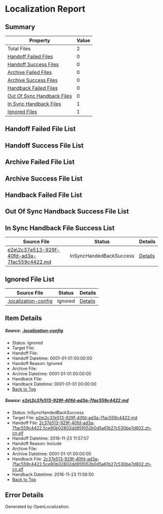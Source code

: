 # <a name='report-top'></a> Localization Report

## Summary
 Property | Value 
 -------- | ----- 
 Total Files | 2
[ Handoff Failed Files ](#handoff-failed-list)| 0
[ Handoff Success Files ](#handoff-success-list)| 0
[ Archive Failed Files ](#archive-failed-list)| 0
[ Archive Success Files ](#archive-success-list)| 0
[ Handback Failed Files ](#handback-failed-list)| 0
[ Out Of Sync Handback Files ](#outofsync-handback-success-list)| 0
[ In Sync Handback Files ](#insync-handback-success-list)| 1
[ Ignored Files ](#ignored-list)| 1

## <a name='handoff-failed-list'></a> Handoff Failed File List

## <a name='handoff-success-list'></a> Handoff Success File List

## <a name='archive-failed-list'></a> Archive Failed File List

## <a name='archive-success-list'></a> Archive Success File List

## <a name='handback-failed-list'></a> Handback Failed File List

## <a name='outofsync-handback-success-list'></a> Out Of Sync Handback Success File List

## <a name='insync-handback-success-list'></a> In Sync Handback File Success List
 Source File | Status | Details 
 ----------- | ------ | ------- 
 [e2e\2c37e513-929f-40fd-ad3a-7fac559c4422.md](https://github.com/OpenLocalizationTestOrg/ol-test0/blob/40227450588301bc56ff78991e553066bf2b3601/e2e/2c37e513-929f-40fd-ad3a-7fac559c4422.md) | InSyncHandedBackSuccess | [Details](#051863579cbbe4e92b89f9a5935499d8a852eca91)

## <a name='ignored-list'></a> Ignored File List
 Source File | Status | Details 
 ----------- | ------ | ------- 
 [.localization-config](https://github.com/OpenLocalizationTestOrg/ol-test0/blob/40227450588301bc56ff78991e553066bf2b3601/.localization-config) | Ignored | [Details](#c268a05ecaa7ec85942ed632c29928ee5bd6da8d0)

## Item Details
##### <a name='c268a05ecaa7ec85942ed632c29928ee5bd6da8d0'></a> Source: [.localization-config](https://github.com/OpenLocalizationTestOrg/ol-test0/blob/40227450588301bc56ff78991e553066bf2b3601/.localization-config)
* Status: Ignored
* Target File: 
* Handoff File: 
* Handoff Datetime: 0001-01-01 00:00:00
* Handoff Reason: Ignored
* Archive File: 
* Archive Datetime: 0001-01-01 00:00:00
* Handback File: 
* Handback Datetime: 0001-01-01 00:00:00
* [Back to Top](#report-top)

##### <a name='051863579cbbe4e92b89f9a5935499d8a852eca91'></a> Source: [e2e\2c37e513-929f-40fd-ad3a-7fac559c4422.md](https://github.com/OpenLocalizationTestOrg/ol-test0/blob/40227450588301bc56ff78991e553066bf2b3601/e2e/2c37e513-929f-40fd-ad3a-7fac559c4422.md)
* Status: InSyncHandedBackSuccess
* Target File: [e2e\2c37e513-929f-40fd-ad3a-7fac559c4422.md](https://github.com/OpenLocalizationTestOrg/ol-test0-zhcn/blob/d2dad3a76131fb9374ac3b1ad30b999702531173/e2e/2c37e513-929f-40fd-ad3a-7fac559c4422.md)
* Handoff File: [2c37e513-929f-40fd-ad3a-7fac559c4422.5ce90b02802dd95f052b0d5a61b27c530be7d602.zh-cn.xlf](https://github.com/OpenLocalizationTestOrg/ol-test0-handoff/blob/7eced39c92f5350bc94afbeda8582875b4e5534b/ol-handoff/OpenLocalizationTestOrg/ol-test0-zhcn/qimu/ht/2c37e513-929f-40fd-ad3a-7fac559c4422.5ce90b02802dd95f052b0d5a61b27c530be7d602.zh-cn.xlf)
* Handoff Datetime: 2016-11-23 11:57:57
* Handoff Reason: Include
* Archive File: 
* Archive Datetime: 0001-01-01 00:00:00
* Handback File: [2c37e513-929f-40fd-ad3a-7fac559c4422.5ce90b02802dd95f052b0d5a61b27c530be7d602.zh-cn.xlf](https://github.com/OpenLocalizationTestOrg/ol-test0-handback/blob/d4af589eb611f4769aedf633ccffe06ab4706abd/ol-handback/OpenLocalizationTestOrg/ol-test0-zhcn/qimu/ht/2c37e513-929f-40fd-ad3a-7fac559c4422.5ce90b02802dd95f052b0d5a61b27c530be7d602.zh-cn.xlf)
* Handback Datetime: 2016-11-23 11:58:50
* [Back to Top](#report-top)


## Error Details

Generated by OpenLocalization.
